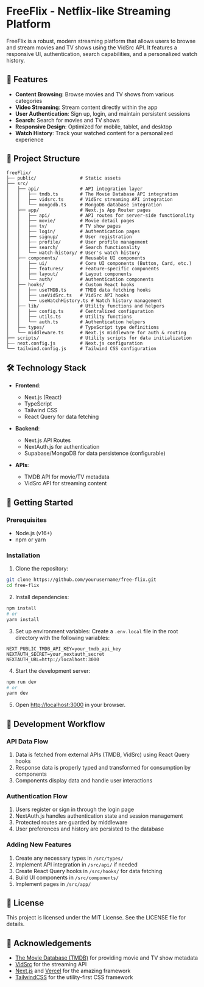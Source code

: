 # FreeFlix - Netflix-like Streaming Platform

FreeFlix is a robust, modern streaming platform that allows users to browse and stream movies and TV shows using the VidSrc API. It features a responsive UI, authentication, search capabilities, and a personalized watch history.

## 🚀 Features

- **Content Browsing**: Browse movies and TV shows from various categories
- **Video Streaming**: Stream content directly within the app
- **User Authentication**: Sign up, login, and maintain persistent sessions
- **Search**: Search for movies and TV shows
- **Responsive Design**: Optimized for mobile, tablet, and desktop
- **Watch History**: Track your watched content for a personalized experience

## 📂 Project Structure

```
freeFlix/
├── public/                # Static assets
├── src/
│   ├── api/               # API integration layer
│   │   ├── tmdb.ts        # The Movie Database API integration
│   │   ├── vidsrc.ts      # VidSrc streaming API integration
│   │   └── mongodb.ts     # MongoDB database integration
│   ├── app/               # Next.js App Router pages
│   │   ├── api/           # API routes for server-side functionality
│   │   ├── movie/         # Movie detail pages
│   │   ├── tv/            # TV show pages
│   │   ├── login/         # Authentication pages
│   │   ├── signup/        # User registration
│   │   ├── profile/       # User profile management
│   │   ├── search/        # Search functionality
│   │   └── watch-history/ # User's watch history
│   ├── components/        # Reusable UI components
│   │   ├── ui/            # Core UI components (Button, Card, etc.)
│   │   ├── features/      # Feature-specific components
│   │   ├── layout/        # Layout components
│   │   └── auth/          # Authentication components
│   ├── hooks/             # Custom React hooks
│   │   ├── useTMDB.ts     # TMDB data fetching hooks
│   │   ├── useVidSrc.ts   # VidSrc API hooks
│   │   └── useWatchHistory.ts # Watch history management
│   ├── lib/               # Utility functions and helpers
│   │   ├── config.ts      # Centralized configuration
│   │   ├── utils.ts       # Utility functions
│   │   └── auth.ts        # Authentication helpers
│   ├── types/             # TypeScript type definitions
│   └── middleware.ts      # Next.js middleware for auth & routing
├── scripts/               # Utility scripts for data initialization
├── next.config.js         # Next.js configuration
└── tailwind.config.js     # Tailwind CSS configuration
```

## 🛠️ Technology Stack

- **Frontend**:
  - Next.js (React)
  - TypeScript
  - Tailwind CSS
  - React Query for data fetching

- **Backend**:
  - Next.js API Routes
  - NextAuth.js for authentication
  - Supabase/MongoDB for data persistence (configurable)

- **APIs**:
  - TMDB API for movie/TV metadata
  - VidSrc API for streaming content

## 🚦 Getting Started

### Prerequisites
- Node.js (v16+)
- npm or yarn

### Installation

1. Clone the repository:
```bash
git clone https://github.com/yourusername/free-flix.git
cd free-flix
```

2. Install dependencies:
```bash
npm install
# or
yarn install
```

3. Set up environment variables:
Create a `.env.local` file in the root directory with the following variables:
```
NEXT_PUBLIC_TMDB_API_KEY=your_tmdb_api_key
NEXTAUTH_SECRET=your_nextauth_secret
NEXTAUTH_URL=http://localhost:3000
```

4. Start the development server:
```bash
npm run dev
# or
yarn dev
```

5. Open [http://localhost:3000](http://localhost:3000) in your browser.

## 🧪 Development Workflow

### API Data Flow
1. Data is fetched from external APIs (TMDB, VidSrc) using React Query hooks
2. Response data is properly typed and transformed for consumption by components
3. Components display data and handle user interactions

### Authentication Flow
1. Users register or sign in through the login page
2. NextAuth.js handles authentication state and session management
3. Protected routes are guarded by middleware
4. User preferences and history are persisted to the database

### Adding New Features
1. Create any necessary types in `/src/types/`
2. Implement API integration in `/src/api/` if needed
3. Create React Query hooks in `/src/hooks/` for data fetching
4. Build UI components in `/src/components/`
5. Implement pages in `/src/app/`

## 📄 License

This project is licensed under the MIT License. See the LICENSE file for details.

## 🙏 Acknowledgements

- [The Movie Database (TMDB)](https://www.themoviedb.org/) for providing movie and TV show metadata
- [VidSrc](https://vidsrc.xyz) for the streaming API
- [Next.js](https://nextjs.org/) and [Vercel](https://vercel.com/) for the amazing framework
- [TailwindCSS](https://tailwindcss.com/) for the utility-first CSS framework
